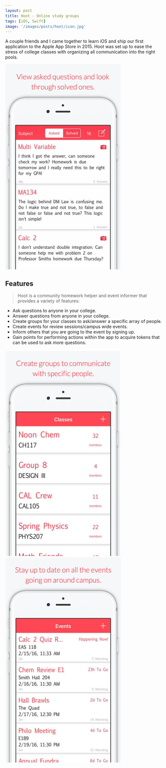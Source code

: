 ```yaml
---
layout: post
title: Hoot - Online study groups
tags: [iOS, Swift]
image: '/images/posts/hoot/icon.jpg'
---
```


A couple friends and I came together to learn iOS and ship our first application to the Apple App Store in 2015. Hoot was set up to ease the stress of college classes with organizing all communication into the right pools. 

![](/images/posts/hoot/one.png) 

## Features

> Hoot is a community homework helper and event informer that provides a variety of features:

- Ask questions to anyone in your college.
- Answer questions from anyone in your college.
- Create groups for your classes to ask/answer a specific array of people.
- Create events for review sessions/campus wide events.
- Inform others that you are going to the event by signing up.
- Gain points for performing actions within the app to acquire tokens that can be used to ask more questions.


![](/images/posts/hoot/two.png) ![](/images/posts/hoot/three.png)